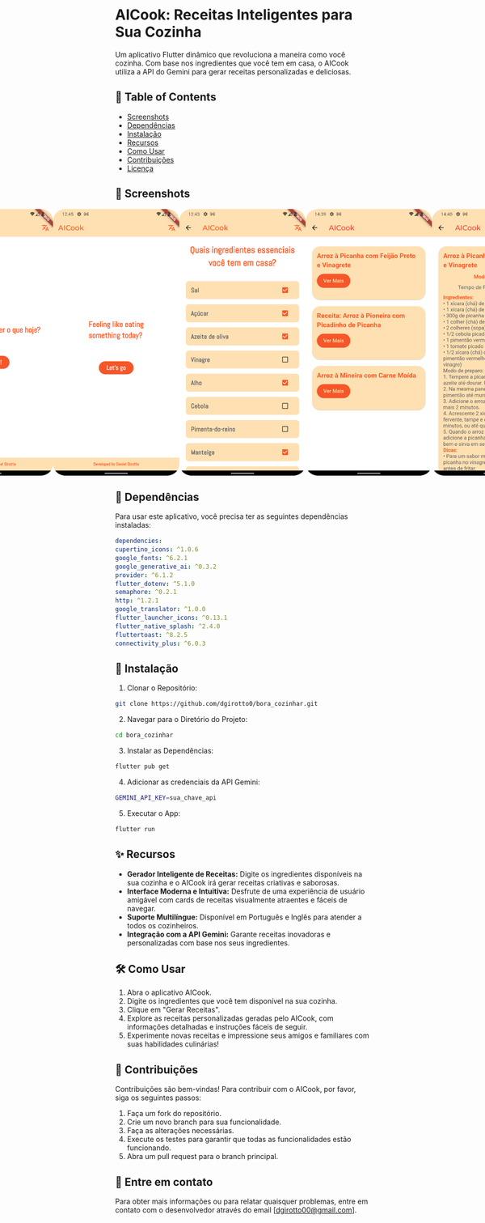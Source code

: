 # AICook: Receitas Inteligentes para Sua Cozinha

Um aplicativo Flutter dinâmico que revoluciona a maneira como você cozinha. Com base nos ingredientes que você tem em casa, o AICook utiliza a API do Gemini para gerar receitas personalizadas e deliciosas.

## 📑 Table of Contents

- [Screenshots](#screenshots)
- [Dependências](#dependências)
- [Instalação](#instalação)
- [Recursos](#recursos)
- [Como Usar](#como-usar)
- [Contribuições](#contribuições)
- [Licença](#licença)

## 📌 Screenshots

<div style="display:flex; justify-content:center;">   
  <img src="./screenshots/welcome_br.png" alt="Welcome BR" width="250">
  <img src="./screenshots/welcome_en.png" alt="Welcome EN" width="250">
  <img src="./screenshots/essentials.png" alt="Essentials" width="250">
  <img src="./screenshots/card.png" alt="Cards" width="250">
  <img src="./screenshots/recipe.png" alt="Recipe" width="250">
</div>

## 🔗 Dependências

Para usar este aplicativo, você precisa ter as seguintes dependências instaladas:

```yaml
dependencies:
cupertino_icons: ^1.0.6
google_fonts: ^6.2.1
google_generative_ai: ^0.3.2
provider: ^6.1.2
flutter_dotenv: ^5.1.0
semaphore: ^0.2.1
http: ^1.2.1
google_translator: ^1.0.0
flutter_launcher_icons: ^0.13.1
flutter_native_splash: ^2.4.0
fluttertoast: ^8.2.5
connectivity_plus: ^6.0.3
```

## 🚀 Instalação

1. Clonar o Repositório:

```bash
git clone https://github.com/dgirotto0/bora_cozinhar.git
```

2. Navegar para o Diretório do Projeto:

```bash
cd bora_cozinhar
```

3. Instalar as Dependências:

```bash
flutter pub get
```

4. Adicionar as credenciais da API Gemini:

```bash
GEMINI_API_KEY=sua_chave_api
```

5. Executar o App:

```bash
flutter run
```

## ✨ Recursos

- **Gerador Inteligente de Receitas:** Digite os ingredientes disponíveis na sua cozinha e o AICook irá gerar receitas criativas e saborosas.
- **Interface Moderna e Intuitiva:** Desfrute de uma experiência de usuário amigável com cards de receitas visualmente atraentes e fáceis de navegar.
- **Suporte Multilíngue:** Disponível em Português e Inglês para atender a todos os cozinheiros.
- **Integração com a API Gemini:** Garante receitas inovadoras e personalizadas com base nos seus ingredientes.

## 🛠️ Como Usar

1. Abra o aplicativo AICook.
2. Digite os ingredientes que você tem disponível na sua cozinha.
3. Clique em "Gerar Receitas".
4. Explore as receitas personalizadas geradas pelo AICook, com informações detalhadas e instruções fáceis de seguir.
5. Experimente novas receitas e impressione seus amigos e familiares com suas habilidades culinárias!

## 🤝 Contribuições

Contribuições são bem-vindas! Para contribuir com o AICook, por favor, siga os seguintes passos:

1. Faça um fork do repositório.
2. Crie um novo branch para sua funcionalidade.
3. Faça as alterações necessárias.
4. Execute os testes para garantir que todas as funcionalidades estão funcionando.
5. Abra um pull request para o branch principal.

## 📧 Entre em contato

Para obter mais informações ou para relatar quaisquer problemas, entre em contato com o desenvolvedor através do email [dgirotto00@gmail.com].
